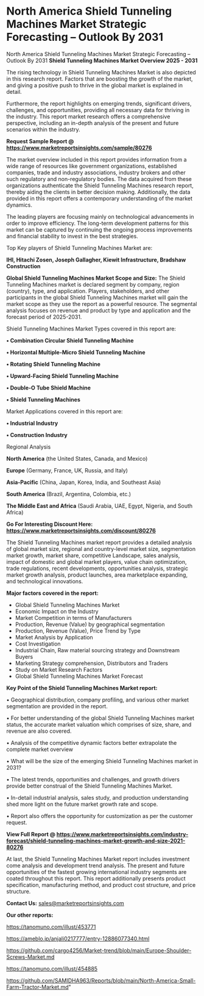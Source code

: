 # North America Shield Tunneling Machines Market Strategic Forecasting – Outlook By 2031
North America Shield Tunneling Machines Market Strategic Forecasting – Outlook By 2031
<Strong> Shield Tunneling Machines Market Overview 2025 - 2031</strong>

The rising technology in Shield Tunneling Machines Market is also depicted in this research report. Factors that are boosting the growth of the market, and giving a positive push to thrive in the global market is explained in detail.

Furthermore, the report highlights on emerging trends, significant drivers, challenges, and opportunities, providing all necessary data for thriving in the industry. This report market research offers a comprehensive perspective, including an in-depth analysis of the present and future scenarios within the industry.

<strong>Request Sample Report @ <a href=https://www.marketreportsinsights.com/sample/80276>https://www.marketreportsinsights.com/sample/80276</a></strong>

The market overview included in this report provides information from a wide range of resources like government organizations, established companies, trade and industry associations, industry brokers and other such regulatory and non-regulatory bodies. The data acquired from these organizations authenticate the Shield Tunneling Machines research report, thereby aiding the clients in better decision making. Additionally, the data provided in this report offers a contemporary understanding of the market dynamics.

The leading players are focusing mainly on technological advancements in order to improve efficiency. The long-term development patterns for this market can be captured by continuing the ongoing process improvements and financial stability to invest in the best strategies.

Top Key players of Shield Tunneling Machines Market are:

<strong>IHI, Hitachi Zosen, Joseph Gallagher, Kiewit Infrastructure, Bradshaw Construction</strong>

<strong><b>Global Shield Tunneling Machines Market Scope and Size:</b></strong>
The Shield Tunneling Machines market is declared segment by company, region (country), type, and application. Players, stakeholders, and other participants in the global Shield Tunneling Machines market will gain the market scope as they use the report as a powerful resource. The segmental analysis focuses on revenue and product by type and application and the forecast period of 2025-2031.

Shield Tunneling Machines Market Types covered in this report are:

<strong>• Combination Circular Shield Tunneling Machine

• Horizontal Multiple-Micro Shield Tunneling Machine

• Rotating Shield Tunneling Machine

• Upward-Facing Shield Tunneling Machine

• Double-O Tube Shield Machine

• Shield Tunneling Machines</strong>

Market Applications covered in this report are:

<strong>• Industrial Industry

• Construction Industry</strong> 

Regional Analysis

<strong>North America</strong> (the United States, Canada, and Mexico)

<strong>Europe</strong> (Germany, France, UK, Russia, and Italy)

<strong>Asia-Pacific</strong> (China, Japan, Korea, India, and Southeast Asia)

<strong>South America</strong> (Brazil, Argentina, Colombia, etc.)

<strong>The Middle East and Africa</strong> (Saudi Arabia, UAE, Egypt, Nigeria, and South Africa)

<strong>Go For Interesting Discount Here: <a href=https://www.marketreportsinsights.com/discount/80276>https://www.marketreportsinsights.com/discount/80276</a></strong>

The Shield Tunneling Machines market report provides a detailed analysis of global market size, regional and country-level market size, segmentation market growth, market share, competitive Landscape, sales analysis, impact of domestic and global market players, value chain optimization, trade regulations, recent developments, opportunities analysis, strategic market growth analysis, product launches, area marketplace expanding, and technological innovations.

<strong><b>Major factors covered in the report:</b></strong>
<ul>
  <li>Global Shield Tunneling Machines Market </li>
  <li>Economic Impact on the Industry</li>
  <li>Market Competition in terms of Manufacturers</li>
  <li>Production, Revenue (Value) by geographical segmentation</li>
  <li>Production, Revenue (Value), Price Trend by Type</li>
  <li>Market Analysis by Application</li>
  <li>Cost Investigation</li>
  <li>Industrial Chain, Raw material sourcing strategy and Downstream Buyers</li>
  <li>Marketing Strategy comprehension, Distributors and Traders</li>
  <li>Study on Market Research Factors</li>
  <li>Global Shield Tunneling Machines Market Forecast</li>
</ul>

<strong><b>Key Point of the Shield Tunneling Machines Market report:</b></strong>

• Geographical distribution, company profiling, and various other market segmentation are provided in the report.

• For better understanding of the global Shield Tunneling Machines market status, the accurate market valuation which comprises of size, share, and revenue are also covered.

• Analysis of the competitive dynamic factors better extrapolate the complete market overview

• What will be the size of the emerging Shield Tunneling Machines market in 2031?

• The latest trends, opportunities and challenges, and growth drivers provide better construal of the Shield Tunneling Machines Market.

• In-detail industrial analysis, sales study, and production understanding shed more light on the future market growth rate and scope.

• Report also offers the opportunity for customization as per the customer request.

<strong><b>View Full Report @ <a href=https://www.marketreportsinsights.com/industry-forecast/shield-tunneling-machines-market-growth-and-size-2021-80276>https://www.marketreportsinsights.com/industry-forecast/shield-tunneling-machines-market-growth-and-size-2021-80276</a></b></strong>


At last, the Shield Tunneling Machines Market report includes investment come analysis and development trend analysis. The present and future opportunities of the fastest growing international industry segments are coated throughout this report. This report additionally presents product specification, manufacturing method, and product cost structure, and price structure.

<strong>Contact Us:</strong>
sales@marketreportsinsights.com

<strong>Our other reports:</strong>

<a href=https://tanomuno.com/illust/453771>https://tanomuno.com/illust/453771</a>

<a href=https://ameblo.jp/anjali0217777/entry-12886077340.html>https://ameblo.jp/anjali0217777/entry-12886077340.html</a>

<a href=https://github.com/cargo4256/Market-trend/blob/main/Europe-Shoulder-Screws-Market.md>https://github.com/cargo4256/Market-trend/blob/main/Europe-Shoulder-Screws-Market.md</a>

<a href=https://tanomuno.com/illust/454885>https://tanomuno.com/illust/454885</a>

<a href=https://github.com/SAMIDHA963/Reports/blob/main/North-America-Small-Farm-Tractor-Market.md>https://github.com/SAMIDHA963/Reports/blob/main/North-America-Small-Farm-Tractor-Market.md</a>"
